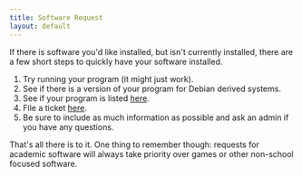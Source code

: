 ```yaml
---
title: Software Request
layout: default
---
```


If there is software you'd like installed, but isn't currently installed, there are a few short steps to quickly have your software installed.

 1. Try running your program (it might just work).
 2. See if there is a version of your program for Debian derived systems.
 3. See if your program is listed [here](http://appdb.winehq.org).
 4. File a ticket [here](http://github.com/collegiumv/cv_client/issues/).
 5. Be sure to include as much information as possible and ask an admin if you have any questions.

That's all there is to it.  One thing to remember though: requests for academic software will always take priority over games or other non-school focused software.
